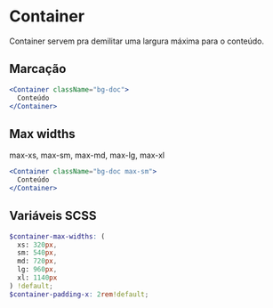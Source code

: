 # Container

Container servem pra demilitar uma largura máxima para o conteúdo.
## Marcação
```jsx
<Container className="bg-doc">
  Conteúdo
</Container>
```

## Max widths
max-xs, max-sm, max-md, max-lg, max-xl
```jsx
<Container className="bg-doc max-sm">
  Conteúdo
</Container>
```

## Variáveis SCSS
```scss
$container-max-widths: (
  xs: 320px,
  sm: 540px,
  md: 720px,
  lg: 960px,
  xl: 1140px
) !default;
$container-padding-x: 2rem!default;
```
